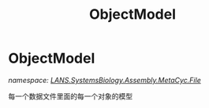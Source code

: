 ﻿---
title: ObjectModel
---

# ObjectModel
_namespace: [LANS.SystemsBiology.Assembly.MetaCyc.File](N-LANS.SystemsBiology.Assembly.MetaCyc.File.html)_

每一个数据文件里面的每一个对象的模型




